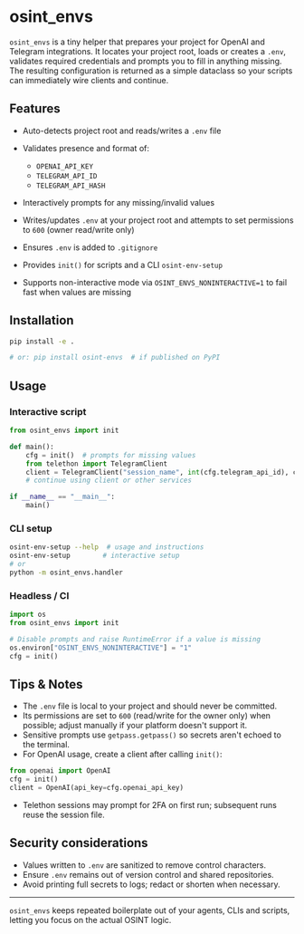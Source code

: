 # osint_envs

`osint_envs` is a tiny helper that prepares your project for OpenAI and Telegram integrations.
It locates your project root, loads or creates a `.env`, validates required credentials and
prompts you to fill in anything missing. The resulting configuration is returned as a simple
dataclass so your scripts can immediately wire clients and continue.

## Features

- Auto-detects project root and reads/writes a `.env` file
- Validates presence and format of:
  - `OPENAI_API_KEY`
  - `TELEGRAM_API_ID`
  - `TELEGRAM_API_HASH`

- Interactively prompts for any missing/invalid values
- Writes/updates `.env` at your project root and attempts to set permissions to `600` (owner read/write only)
- Ensures `.env` is added to `.gitignore`
- Provides `init()` for scripts and a CLI `osint-env-setup`
- Supports non-interactive mode via `OSINT_ENVS_NONINTERACTIVE=1` to fail fast when values are missing


## Installation

```bash
pip install -e .

# or: pip install osint-envs  # if published on PyPI
```

## Usage

### Interactive script

```python
from osint_envs import init

def main():
    cfg = init()  # prompts for missing values
    from telethon import TelegramClient
    client = TelegramClient("session_name", int(cfg.telegram_api_id), cfg.telegram_api_hash)
    # continue using client or other services

if __name__ == "__main__":
    main()
```

### CLI setup

```bash
osint-env-setup --help  # usage and instructions
osint-env-setup        # interactive setup
# or
python -m osint_envs.handler
```

### Headless / CI

```python
import os
from osint_envs import init

# Disable prompts and raise RuntimeError if a value is missing
os.environ["OSINT_ENVS_NONINTERACTIVE"] = "1"
cfg = init()
```

## Tips & Notes

- The `.env` file is local to your project and should never be committed.
- Its permissions are set to `600` (read/write for the owner only) when possible; adjust manually if your platform doesn't support it.
- Sensitive prompts use `getpass.getpass()` so secrets aren't echoed to the terminal.
- For OpenAI usage, create a client after calling `init()`:

```python
from openai import OpenAI
cfg = init()
client = OpenAI(api_key=cfg.openai_api_key)
```

- Telethon sessions may prompt for 2FA on first run; subsequent runs reuse the session file.
 
## Security considerations

- Values written to `.env` are sanitized to remove control characters.
- Ensure `.env` remains out of version control and shared repositories.
- Avoid printing full secrets to logs; redact or shorten when necessary.

---

`osint_envs` keeps repeated boilerplate out of your agents, CLIs and scripts, letting you focus on the actual OSINT logic.


